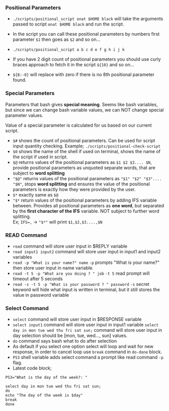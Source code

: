 ### Positional Parameters

- ```./scripts/positional_script onat $HOME black``` will take the arguments passed to script ```onat $HOME black``` and run the script.

- In the script you can call these positional parameters by numbers first parameter ```$1``` then goes as ```$2``` and so on...
- ```./scripts/positional_script a b c d e f g h i j k```
- If you have 2 digit count of positional parameters you should use curly braces approach to fetch it in the script ```${10}``` and so on...
- ```${8:-0}``` will replace with zero if there is no 8th positional parameter found.


### Special Parameters

Parameters that bash gives **special meaning**. Seems like bash variables, but since we can change bash variable values, we can NOT change special parameter values.

Value of a special parameter is calculated for us based on our current script.

- ```$#``` shows the count of positional parameters. Can be used for script input quantity checking. Example; ```./scripts/positional-check-script```
- ```$0``` shows the name of the shell if used on terminal, shows the name of the script if used in script.
- ```$@``` returns values of the positional parameters as ```$1 $2 $3.... $N```, provide positional parameters as unquoted separate words, that are subject to **word splitting**
- ```"$@"``` returns values of the positional parameters as ```"$1" "$2" "$3".... "$N"```, stops **word splitting** and ensures the value of the positional parameters is exactly how they were provided by the user.
- ```$*``` exactly same as ```$@```
- ```"$*``` return values of the positional parameters by adding IFS variable between. Provides all positional parameters as **one word**, but separated by the **first character of the IFS** variable. NOT subject to further word splitting.<br>
Ex; ```IFS=,``` -> ```"$*"``` will print ```$1,$2,$3....,$N```

### READ Command

- ```read``` command will store user input in $REPLY variable
- ```read input1 input2``` command will store user input in input1 and input2 variables
- ```read -p "What is your name?" name``` ```-p``` prompts "What is your name?" then store user input in name variable.
- ```read -t 5 -p "What are you doing ? " job``` ```-t 5``` read prompt will timeout after 5 seconds
- ```read -s -t 5 -p "What is your password ? " password``` ```-s``` secret keyword will hide what input is written in terminal, but it still stores the value in password variable

### Select Command

- ```select``` command will store user input in $RESPONSE variable
- ```select input1``` command will store user input in input1 variable
```select day in mon tue wed thu fri sat sun;``` command will store user input in day selection should be [mon, tue, wed..., sun] values.
- ```do``` command says bash what to do after selection
- As default if you select one option select will loop and wait for new response, in order to cancel loop use ```break``` command in ```do-done``` block.
- ```PS3``` shell variable adds select command a prompt like read command ```-p``` flag.
- Latest code block;
```
PS3="What is the day of the week?: "

select day in mon tue wed thu fri sat sun;
do
echo "The day of the week is $day"
break
done 
```
